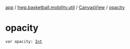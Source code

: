 [app](../../index.md) / [hwp.basketball.mobility.util](../index.md) / [CanvasView](index.md) / [opacity](.)

# opacity

`var opacity: `[`Int`](https://kotlinlang.org/api/latest/jvm/stdlib/kotlin/-int/index.html)